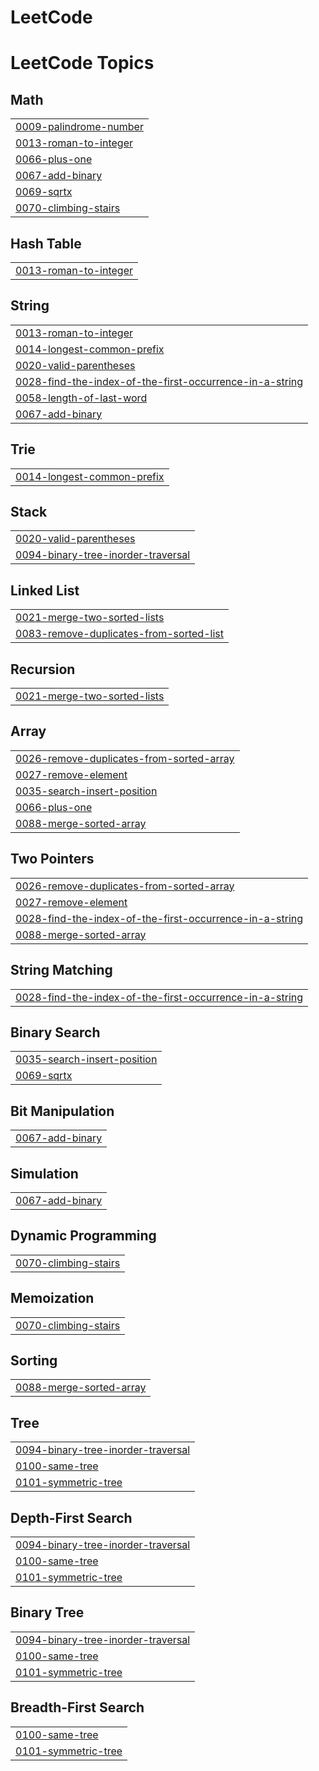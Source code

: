 # LeetCode
<!---LeetCode Topics Start-->
# LeetCode Topics
## Math
|  |
| ------- |
| [0009-palindrome-number](https://github.com/jonyz1/LeetCode/tree/master/0009-palindrome-number) |
| [0013-roman-to-integer](https://github.com/jonyz1/LeetCode/tree/master/0013-roman-to-integer) |
| [0066-plus-one](https://github.com/jonyz1/LeetCode/tree/master/0066-plus-one) |
| [0067-add-binary](https://github.com/jonyz1/LeetCode/tree/master/0067-add-binary) |
| [0069-sqrtx](https://github.com/jonyz1/LeetCode/tree/master/0069-sqrtx) |
| [0070-climbing-stairs](https://github.com/jonyz1/LeetCode/tree/master/0070-climbing-stairs) |
## Hash Table
|  |
| ------- |
| [0013-roman-to-integer](https://github.com/jonyz1/LeetCode/tree/master/0013-roman-to-integer) |
## String
|  |
| ------- |
| [0013-roman-to-integer](https://github.com/jonyz1/LeetCode/tree/master/0013-roman-to-integer) |
| [0014-longest-common-prefix](https://github.com/jonyz1/LeetCode/tree/master/0014-longest-common-prefix) |
| [0020-valid-parentheses](https://github.com/jonyz1/LeetCode/tree/master/0020-valid-parentheses) |
| [0028-find-the-index-of-the-first-occurrence-in-a-string](https://github.com/jonyz1/LeetCode/tree/master/0028-find-the-index-of-the-first-occurrence-in-a-string) |
| [0058-length-of-last-word](https://github.com/jonyz1/LeetCode/tree/master/0058-length-of-last-word) |
| [0067-add-binary](https://github.com/jonyz1/LeetCode/tree/master/0067-add-binary) |
## Trie
|  |
| ------- |
| [0014-longest-common-prefix](https://github.com/jonyz1/LeetCode/tree/master/0014-longest-common-prefix) |
## Stack
|  |
| ------- |
| [0020-valid-parentheses](https://github.com/jonyz1/LeetCode/tree/master/0020-valid-parentheses) |
| [0094-binary-tree-inorder-traversal](https://github.com/jonyz1/LeetCode/tree/master/0094-binary-tree-inorder-traversal) |
## Linked List
|  |
| ------- |
| [0021-merge-two-sorted-lists](https://github.com/jonyz1/LeetCode/tree/master/0021-merge-two-sorted-lists) |
| [0083-remove-duplicates-from-sorted-list](https://github.com/jonyz1/LeetCode/tree/master/0083-remove-duplicates-from-sorted-list) |
## Recursion
|  |
| ------- |
| [0021-merge-two-sorted-lists](https://github.com/jonyz1/LeetCode/tree/master/0021-merge-two-sorted-lists) |
## Array
|  |
| ------- |
| [0026-remove-duplicates-from-sorted-array](https://github.com/jonyz1/LeetCode/tree/master/0026-remove-duplicates-from-sorted-array) |
| [0027-remove-element](https://github.com/jonyz1/LeetCode/tree/master/0027-remove-element) |
| [0035-search-insert-position](https://github.com/jonyz1/LeetCode/tree/master/0035-search-insert-position) |
| [0066-plus-one](https://github.com/jonyz1/LeetCode/tree/master/0066-plus-one) |
| [0088-merge-sorted-array](https://github.com/jonyz1/LeetCode/tree/master/0088-merge-sorted-array) |
## Two Pointers
|  |
| ------- |
| [0026-remove-duplicates-from-sorted-array](https://github.com/jonyz1/LeetCode/tree/master/0026-remove-duplicates-from-sorted-array) |
| [0027-remove-element](https://github.com/jonyz1/LeetCode/tree/master/0027-remove-element) |
| [0028-find-the-index-of-the-first-occurrence-in-a-string](https://github.com/jonyz1/LeetCode/tree/master/0028-find-the-index-of-the-first-occurrence-in-a-string) |
| [0088-merge-sorted-array](https://github.com/jonyz1/LeetCode/tree/master/0088-merge-sorted-array) |
## String Matching
|  |
| ------- |
| [0028-find-the-index-of-the-first-occurrence-in-a-string](https://github.com/jonyz1/LeetCode/tree/master/0028-find-the-index-of-the-first-occurrence-in-a-string) |
## Binary Search
|  |
| ------- |
| [0035-search-insert-position](https://github.com/jonyz1/LeetCode/tree/master/0035-search-insert-position) |
| [0069-sqrtx](https://github.com/jonyz1/LeetCode/tree/master/0069-sqrtx) |
## Bit Manipulation
|  |
| ------- |
| [0067-add-binary](https://github.com/jonyz1/LeetCode/tree/master/0067-add-binary) |
## Simulation
|  |
| ------- |
| [0067-add-binary](https://github.com/jonyz1/LeetCode/tree/master/0067-add-binary) |
## Dynamic Programming
|  |
| ------- |
| [0070-climbing-stairs](https://github.com/jonyz1/LeetCode/tree/master/0070-climbing-stairs) |
## Memoization
|  |
| ------- |
| [0070-climbing-stairs](https://github.com/jonyz1/LeetCode/tree/master/0070-climbing-stairs) |
## Sorting
|  |
| ------- |
| [0088-merge-sorted-array](https://github.com/jonyz1/LeetCode/tree/master/0088-merge-sorted-array) |
## Tree
|  |
| ------- |
| [0094-binary-tree-inorder-traversal](https://github.com/jonyz1/LeetCode/tree/master/0094-binary-tree-inorder-traversal) |
| [0100-same-tree](https://github.com/jonyz1/LeetCode/tree/master/0100-same-tree) |
| [0101-symmetric-tree](https://github.com/jonyz1/LeetCode/tree/master/0101-symmetric-tree) |
## Depth-First Search
|  |
| ------- |
| [0094-binary-tree-inorder-traversal](https://github.com/jonyz1/LeetCode/tree/master/0094-binary-tree-inorder-traversal) |
| [0100-same-tree](https://github.com/jonyz1/LeetCode/tree/master/0100-same-tree) |
| [0101-symmetric-tree](https://github.com/jonyz1/LeetCode/tree/master/0101-symmetric-tree) |
## Binary Tree
|  |
| ------- |
| [0094-binary-tree-inorder-traversal](https://github.com/jonyz1/LeetCode/tree/master/0094-binary-tree-inorder-traversal) |
| [0100-same-tree](https://github.com/jonyz1/LeetCode/tree/master/0100-same-tree) |
| [0101-symmetric-tree](https://github.com/jonyz1/LeetCode/tree/master/0101-symmetric-tree) |
## Breadth-First Search
|  |
| ------- |
| [0100-same-tree](https://github.com/jonyz1/LeetCode/tree/master/0100-same-tree) |
| [0101-symmetric-tree](https://github.com/jonyz1/LeetCode/tree/master/0101-symmetric-tree) |
<!---LeetCode Topics End-->